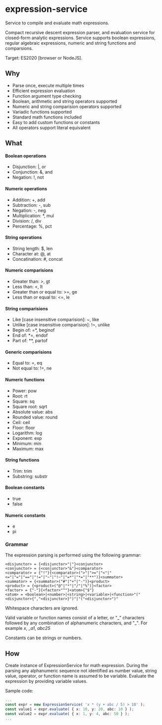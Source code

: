 # expression-service
Service to compile and evaluate math expressions.

Compact recursive descent expression parser, and evaluation service 
for closed-form analytic expressions.
Service supports boolean expressions, regular algebraic expressions, 
numeric and string functions and comparsions.

Target: ES2020 [browser or NodeJS].

## Why

* Parse once, execute multiple times
* Efficient expression evaluation
* Function argument type checking
* Boolean, arithmetic and string operators supported
* Numeric and string comparision operators supported
* Variadic functions supported
* Standard math functions included
* Easy to add custom functions or constants
* All operators support literal equivalent

## What

#### Boolean operations
* Disjunction: |, or
* Conjunction: &, and
* Negation: !, not
#### Numeric operations
* Addition: +, add
* Subtraction: -, sub
* Negation: -, neg
* Multiplication: \*, mul
* Division: /, div
* Percentage: %, pct
#### String operations
* String length: $, len
* Character at: @, at
* Concatination: #, concat
#### Numeric comparisions
* Greater than: >, gt
* Less than: <, lt
* Greater than or equal to: >=, ge
* Less than or equal to: <=, le
#### String comparisions
* Like [case insensitive comparision]: \~, like
* Unlike [case insensitive comparision]: !\~, unlike
* Begin of: \=\*, beginof
* End of: \*\=, endof
* Part of: \*\*, partof
#### Generic comparisions
* Equal to: =, eq
* Not equal to: !=, ne
#### Numeric functions
* Power: pow
* Root: rt
* Square: sq
* Square root: sqrt
* Absolute value: abs
* Rounded value: round
* Ceil: ceil
* Floor: floor
* Logarithm: log
* Exponent: exp
* Minimum: min
* Maximum: max
#### String functions
* Trim: trim
* Substring: substr
#### Boolean constants
* true
* false
#### Numeric constants
* e
* pi

### Grammar
The expression parsing is performed using the following grammar:

	<disjunctor> = {<disjunctor>"|"}<conjunctor>
	<conjunctor> = {<conjunctor>"&"}<comparator>
	<comparator> = {"!"}{<comparator>(">"|">="|"<"|"<="|"="|"=="|"!="|"~"|"!~"|"=*"|"*="|"**")}<summator>
	<summator> = {<summator>("#"|"+"|"-")}<product>
	<product> = {<product>("@"|"*"|"/"|"%")}<factor>
	<factor> = {"-"}{<factor>"^"}<atom>{"$"}
	<atom> = <boolean>|<number>|<string>|<variable>|<function>"("<disjunctor>{","<disjunctor>}")"|"("<disjunctor>")"

Whitespace characters are ignored.

Valid variable or function names consist of a letter, or "\_" characters followed by any combination
of alphanumeric characters, and "\_". For example *x*, *\_a1*, *abc25*

Constants can be strings or numbers.


## How

Create instance of ExpressionService for math expression.
During the parsing any alphanumeric sequence not identified as
number value, string value, operator, or function name is assumed to be variable.
Evaluate the expression by providing variable values.

Sample code:

```ts
...
const expr = new ExpressionService( 'x * (y + abc / 5) > 10' );
const value1 = expr.evaluate( { x: 10, y: 20, abc: 10 } );
const value2 = expr.evaluate( { x: 1, y: 4, abc: 50 } );
...
```
